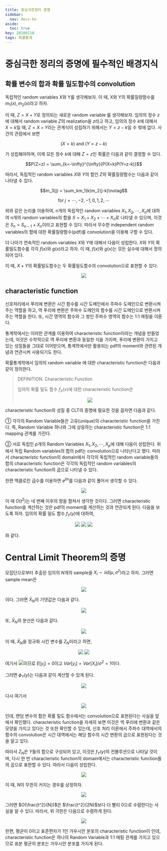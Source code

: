 ```yaml
---
title: 중심극한정리 증명
sidebar:
  nav: docs-ko
aside:
  toc: true
key: 20200110
tags: 확률통계
---
```

# 중심극한 정리의 증명에 필수적인 배경지식

## 확률 변수의 합과 확률 밀도함수의 convolution

독립적인 random variables X와 Y를 생각해보자. 이 때, X와 Y의 확률질량함수를 $m_1(x), m_2(x)$라고 하자. 

이 때, $Z=X+Y$로 정의되는 새로운 random variable 를 생각해보자. 임의의 정수 $z$에 대해서 random variable $Z$의 realization을 $z$라고 하고, 임의의 정수 $k$에 대해서 $X=k$일 때, $Z=X+Y$라는 관계식이 성립하기 위해서는 $Y=z-k$일 수 밖에 없다. 사건의 관점에서 보면 

$$(X=k)\text{ and }(Y=z-k)$$

가 성립해야하며, 이제 모든 정수 $k$에 대해 $Z=z$인 확률은 다음과 같이 결정할 수 있다.

$$P(Z=z) = \sum_{k=-\infty}^{\infty}{P(X=k)P(Y=z-k)}$$

따라서, 독립적인 random variables $X$와 $Y$의 합인 $Z$의 확률질량함수는 다음과 같이 나타낼 수 있다. 

$$m_3(j) = \sum_km_1(k)m_2(j-k)\notag$$

$$\text{for }j = \cdots, -2, -1, 0, 1, 2, \cdots$$

위와 같은 논리를 이용하여, n개의 독립적인 random variables $X_1, X_2, \cdots, X_n$에 대하여 n개의 random variables의 합을 $S=X_1+X_2+\cdots+X_n$로 나타낼 수 있으며, 이것은 $S_n=S_{n-1}+X_n$이라고 표현할 수 있다. 따라서 무수한 independent random variables의 합에 대한 확률질량함수(pdf)를 convolution을 이용해 구할 수 있다.
    
더 나아가 연속적인 random variables $X$와 $Y$에 대해서 다음이 성립한다. $X$와 $Y$의 확률밀도함수를 각각 $f(x)$와 $g(x)$라고 하자. 이 때, $f(x)$와 $g(x)$는 모든 실수에 대해서 정의되어 있다. 

이 때, $X+Y$의 확률밀도함수는 두 확률밀도함수의 convolution으로 표현할 수 있다.

<center><img src="http://bit.ly/2jUFfsb"></center>


## characteristic function

 신호처리에서 푸리에 변환은 시간 함수를 시간 도메인에서 주파수 도메인으로 변환시켜주는 역할을 하고, 역 푸리에 변환은 주파수 도메인의 함수를 시간 도메인으로 변환시켜주는 역할을 한다. 또, 시간 영역의 함수와 그 쌍인 주파수 영역의 함수는 1:1 매핑을 이룬다.

 통계학에서는 이러한 관계를 이용하여 characteristic function이라는 개념을 만들었는데, 이것은 수학적으로 역 푸리에 변환과 동일한 식을 가지며, 푸리에 변환이 가지고 있는 성질들을 그대로 이어받으며, 통계학에서만 활용되는 pdf의 moment와 관련된 개념과 연관시켜 사용되기도 한다.

 확률통계학에서 임의의 random variable 에 대한 characteristic function은 다음과 같이 정의한다. 

> DEFINITION. Characteristic Function
> 
> 임의의 확률 밀도 함수 $f_X(x)$에 대한 characteristic function은
> 
> <center><img src="http://bit.ly/2jUzVVu"></center>

characteristic function의 성질 중 CLT의 증명에 필요한 것을 꼽자면 다음과 같다.

① 각각의 Random Variable들은 고유(unique)의 characteristic function을 가진다. 즉, Random Variable 하나와 그에 상응하는 characteristic function은 1:1 mapping 관계를 가진다.

② 서로 독립인 $p$개의 Random Variables $X_1, X_2, \cdots, X_p$에 대해 다음이 성립한다. 위에서 독립 Random variables의 합의 pdf는 convolution으로 나타난다고 했다. 따라서 characteristic function의 domain에서 각각의 독립적인 random variable들의 합의 characteristic function은 각각의 독립적인 random variables의 characteristic function의 곱으로 나타낼 수 있다.

한편 맥클로린 급수를 이용하면 $e^{jtx}$를 다음과 같이 풀어서 생각할 수 있다.

<center><img src="http://bit.ly/2jznVpa"></center>

이 때 $O(t^2)$는 네 번째 이후의 항을 합쳐서 생각한 것이다. 그러면 characteristic function을 계산하는 것은 pdf의 moment를 계산하는 것과 연관되게 된다. 다음을 보도록 하자. 임의의 확률 밀도 함수 $f_Y(y)$에 대하여,

<center>

<img src="http://bit.ly/2jzqTJY">

<img src="http://bit.ly/2jzvRXm">

<img src="http://bit.ly/2jUGqaG">

</center>

와 같다. 


# Central Limit Theorem의 증명

모집단으로부터 추출된 임의의 $N$개의 sample을 $X_i \sim iid(\mu, \sigma^2)$라고 하자. 그러면 sample mean은 

<center><img src="http://bit.ly/2jUDNWo"></center>

이다. 그러면 $\bar{X}_N$의 기댓값은 다음과 같다.

<center><img src="http://bit.ly/2jzwdxg"></center>

또, $\bar{X}_N$의 분산은 다음과 같다.

<center><img src="http://bit.ly/2jztNPd"></center>

이 때, $\bar{X}_N$을 정규화 시킨 변수를 $Z_N$이라고 하면,

<center>

<img src="http://bit.ly/2jUDafB">

<img src="http://bit.ly/2jUEizJ">

</center>

여기서 <img src="http://bit.ly/2jzskbH">이므로 $E[y_i]=0$이고 $Var[y_i]=Var[X_i]/\sigma^2=1$이다.

그러면 $\phi_Y(y)$는 다음과 같이 계산할 수 있게 된다.

<center><img src="http://bit.ly/2jUDhb2"></center>

다시 여기서 

<center><img src="http://bit.ly/2jUDoU0"></center>

인데, 랜덤 변수의 합은 확률 밀도 함수에서는 convolution으로 표현된다는 사실을 앞에서 확인했다. characteristic function을 자세히 보면 이것은 역 푸리에 변환과 같은 모양을 가지고 있다는 것 또한 확인할 수 있는데, 신호 처리 이론에서 주파수 대역에서의 함수의 convolution은 시간 대역에서는 해당 함수의 시간 변환의 곱으로 표현된다는 것을 알고 있다. 

따라서 $Z_N$은 $Y$들의 합으로 구성되어 있고, 이것은 $f_Y(y)$의 컨볼루션으로 나타날 것이며, 다시 한 번 characteristic function의 domain에서는 characteristic function들의 곱으로 표현할 수 있다. 따라서 다음이 성립한다.

<center><img src="http://bit.ly/2jUEnDC"></center>

이 때, $N$이 무한히 커지는 경우를 상정하자.

<center><img src="http://bit.ly/2jzrlbo"></center>

그러면 $O(\frac{t^2}{N})$은 $\frac{t^2}{2N}$보다 더 빨리 0으로 수렴한다는 사실을 알 수 있다. 따라서, 위 극한은 다음으로 수렴하게 된다.

<center><img src="http://bit.ly/2jUJUKz"></center>

한편, 평균이 0이고 표준편차가 1인 가우시안 분포의 characteristic function이 인데, characteristic function은 하나의 Random Variable과 1:1 매핑 관계를 가지고 있으므로 표본 평균의 분포는 가우시안 분포를 가지게 된다.